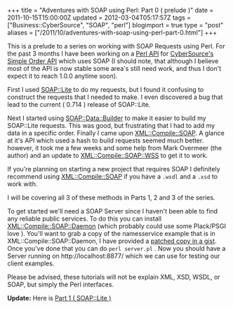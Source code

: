 +++
title = "Adventures with SOAP using Perl: Part 0 ( prelude )"
date = 2011-10-15T15:00:00Z
updated = 2012-03-04T05:17:57Z
tags = ["Business::CyberSource", "SOAP",  "perl"]
blogimport = true 
type = "post"
aliases = ["/2011/10/adventures-with-soap-using-perl-part-0.html"]
+++

This is a prelude to a series on working with SOAP Requests using Perl.  For the past 3 months I have been working on a
[Perl API][bc] for [CyberSource's Simple Order API][soapi] which uses SOAP (I should note, that although I believe most
of the API is now stable some area's still need work, and thus I don't expect it to reach 1.0.0 anytime soon).

First I used [SOAP::Lite][soaplite] to do my requests, but I found it confusing to construct the requests that I needed
to make. I even discovered a bug that lead to the current ( 0.714 ) release of
SOAP::Lite.

Next I started using [SOAP::Data::Builder][sdb] to make it easier to build my SOAP::Lite requests. This was good, but
frustrating that I had to add my data in a specific order.
Finally I came upon [XML::Compile::SOAP][xcs]. A glance at it's API which used a hash to build requests seemed much
better. however, it took me a few weeks and some help from Mark Overmeer (the author) and an update to 
[XML::Compile::SOAP::WSS][xcsw] to get it to work.

If you're planning on starting a new project that requires SOAP I definitely recommend using
[XML::Compile::SOAP][xcs] if you have a `.wsdl` and a `.xsd` to work with.

I will be covering all 3 of these methods in Parts 1, 2 and 3 of the series.

To get started we'll need a SOAP Server since I haven't been able to find any reliable public services. To do this you
can install [XML::Compile::SOAP::Daemon][xcsd] (which probably could use some Plack/PSGI love ). You'll want to grab a
copy of the namesservice example that is in XML::Compile::SOAP::Daemon, I have provided a 
[patched copy in a gist][gist]. Once you've done that you can do `perl server.pl` . Now you should have a Server
running on http://localhost:8877/ which we can use for testing our client examples.

Please be advised, these tutorials will not be explain XML, XSD, WSDL, or SOAP, but simply the Perl interfaces. 

**Update:** Here is [Part 1 ( SOAP::Lite )][next]

[bc]: https://metacpan.org/module/Business::CyberSource
[soapi]: http://www.cybersource.com/developers/develop/integration_methods/simple_order_and_soap_toolkit_api/
[soaplite]: https://metacpan.org/module/SOAP::Lite
[sdb]: https://metacpan.org/module/SOAP::Data::Builder
[xcs]: https://metacpan.org/module/XML::Compile::SOAP
[xcsw]: https://metacpan.org/module/XML::Compile::SOAP::WSS
[xcsd]: https://metacpan.org/module/XML::Compile::SOAP::Daemon
[gist]: https://gist.github.com/1971856
[next]: /post/adventures-with-soap-using-perl-part-1
